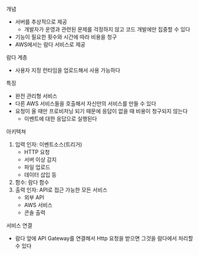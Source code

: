 개념
- 서버를 추상적으로 제공
   - 개발자가 운영과 관련된 문제를 걱정하지 않고 코드 개발에만 집중할 수 있다
- 기능이 필요한 횟수와 시간에 따라 비용을 청구
- AWS에서는 람다 서비스로 제공

람다 계층
- 사용자 지정 런타임을 업로드해서 사용 가능하다

특징
- 완전 관리형 서비스
- 다른 AWS 서비스들을 호출해서 자신만의 서비스를 만들 수 있다
- 요청이 올 때만 프로비저닝 되기 때문에 응답이 없을 때 비용이 청구되지 않는다
   - 이벤트에 대한 응답으로 실행된다

아키텍쳐
1. 입력 인자: 이벤트소스(트리거)
   - HTTP 요청
   - 서버 이상 감지
   - 파일 업로드
   - 데이터 삽입 등
2. 함수: 람다 함수
3. 출력 인자: API로 접근 가능한 모든 서비스
   - 외부 API
   - AWS 서비스
   - 콘솔 출력
   
서비스 연결
- 람다 앞에 API Gateway를 연결해서 Http 요청을 받으면 그것을 람다에서 처리할 수 있다

